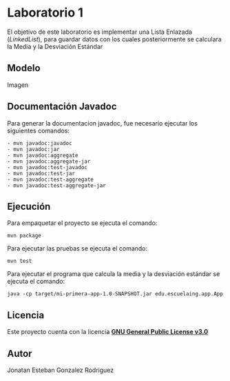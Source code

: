 # Laboratorio 1 #
El objetivo de este laboratorio es implementar una Lista Enlazada (*LinkedList*), para guardar datos con los cuales posteriormente se calculara la Media y la Desviación Estándar

## Modelo ##
Imagen

## Documentación Javadoc ##
Para generar la documentacion javadoc, fue necesario ejecutar los siguientes comandos:

```
- mvn javadoc:javadoc
- mvn javadoc:jar
- mvn javadoc:aggregate
- mvn javadoc:aggregate-jar
- mvn javadoc:test-javadoc
- mvn javadoc:test-jar
- mvn javadoc:test-aggregate
- mvn javadoc:test-aggregate-jar
```

## Ejecución ##
Para empaquetar el proyecto se ejecuta el comando:
```
mvn package
```
Para ejecutar las pruebas se ejecuta el comando:
```
mvn test
```
Para ejecutar el programa que calcula la media y la desviación estándar se ejecuta el comando:
```
java -cp target/mi-primera-app-1.0-SNAPSHOT.jar edu.escuelaing.app.App
```

## Licencia ##
Este proyecto cuenta con la licencia [**GNU General Public License v3.0**](https://github.com/JonatanGonzalez09/AREP-Lab1/blob/master/LICENSE)

## Autor ##
Jonatan Esteban Gonzalez Rodriguez
